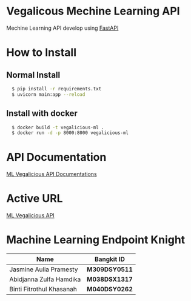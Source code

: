 # Vegalicous Mechine Learning API

Mechine Learning API develop using [FastAPI](https://fastapi.tiangolo.com/)

# How to Install

## Normal Install

```bash
  $ pip install -r requirements.txt
  $ uvicorn main:app --reload
```

## Install with docker

```bash
  $ docker build -t vegalicious-ml .
  $ docker run -d -p 8000:8000 vegalicious-ml
```

# API Documentation

[ML Vegalicious API Documentations](https://recommendation-system-endpoint-yulxuobada-et.a.run.app)

# Active URL

[ML Vegalicious API](https://documenter.getpostman.com/view/6637061/2s93sdZXTN)

# Machine Learning Endpoint Knight

| **Name**                 | **Bangkit ID**  |
| ------------------------ | --------------- |
| Jasmine Aulia Pramesty   | **M309DSY0511** |
| Abidjanna Zulfa Hamdika  | **M038DSX1317** |
| Binti Fitrothul Khasanah | **M040DSY0262** |
